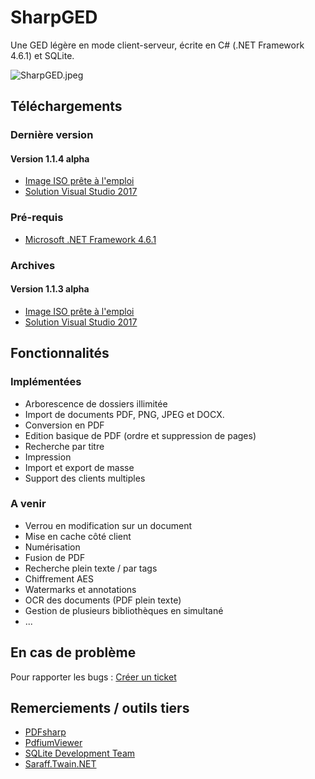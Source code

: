 # SharpGED #

Une GED légère en mode client-serveur, écrite en C# (.NET Framework 4.6.1) et SQLite.

![SharpGED.jpeg](https://bitbucket.org/repo/Mrgxk5g/images/591466635-SharpGED.jpeg)

## Téléchargements ##

### Dernière version ###

#### Version 1.1.4 alpha ####

* [Image ISO prête à l'emploi](https://bitbucket.org/cgerardin/sharpged/downloads/SharpGED_1.1.4.iso)
* [Solution Visual Studio 2017](https://bitbucket.org/cgerardin/sharpged/get/1.1.4a.zip)

### Pré-requis ###

* [Microsoft .NET Framework 4.6.1](https://www.microsoft.com/fr-FR/download/details.aspx?id=49982)

### Archives ###

#### Version 1.1.3 alpha ####

* [Image ISO prête à l'emploi](https://bitbucket.org/cgerardin/sharpged/downloads/SharpGED_1.1.3.iso)
* [Solution Visual Studio 2017](https://bitbucket.org/cgerardin/sharpged/get/1.1.3a.zip)

## Fonctionnalités ##

### Implémentées ###

* Arborescence de dossiers illimitée
* Import de documents PDF, PNG, JPEG et DOCX.
* Conversion en PDF
* Edition basique de PDF (ordre et suppression de pages)
* Recherche par titre
* Impression
* Import et export de masse
* Support des clients multiples

### A venir ###

* Verrou en modification sur un document
* Mise en cache côté client
* Numérisation
* Fusion de PDF
* Recherche plein texte / par tags
* Chiffrement AES
* Watermarks et annotations
* OCR des documents (PDF plein texte)
* Gestion de plusieurs bibliothèques en simultané
* ...

## En cas de problème ##

Pour rapporter les bugs : [Créer un ticket](https://bitbucket.org/cgerardin/sharpged/issues/new)

## Remerciements / outils tiers ##

* [PDFsharp](http://www.pdfsharp.net)
* [PdfiumViewer](https://github.com/pvginkel/PdfiumViewer)
* [SQLite Development Team](http://sqlite.org/)
* [Saraff.Twain.NET](https://github.com/saraff-9EB1047A4BEB4cef8506B29BA325BD5A/Saraff.Twain.NET)